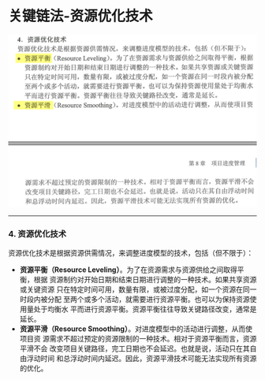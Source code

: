 # 关键链法-资源优化技术


![](../image/project-management/efe7ce2a-4b37-4c3e-afd6-d01925a026ff.png)

-----

### 4. 资源优化技术

资源优化技术是根据资源供需情况，来调整进度模型的技术，包括（但不限于）：
- **资源平衡（Resource Leveling）**。为了在资源需求与资源供给之间取得平衡，根据
资源制约对开始日期和结束日期进行调整的一种技术。如果共享资源或关键资源
只在特定时间可用，数量有限，或被过度分配，如一个资源在同一时段内被分配
至两个或多个活动，就需要进行资源平衡。也可以为保持资源使用量处于均衡水
平而进行资源平衡。资源平衡往往导致关键路径改变，通常是延长。
- **资源平滑（Resource Smoothing）**。对进度模型中的活动进行调整，从而使项目资
源需求不超过预定的资源限制的一种技术。相对于资源平衡而言，资源平滑不会
改变项目关键路径，完工日期也不会延迟。也就是说，活动只在其自由浮动时间
和总浮动时间内延迟。因此，资源平滑技术可能无法实现所有资源的优化。